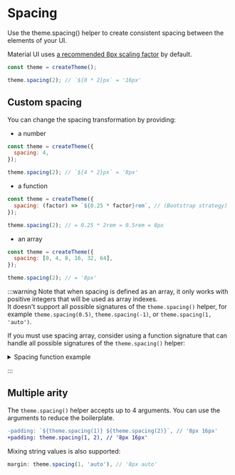 # Spacing

Use the theme.spacing() helper to create consistent spacing between the elements of your UI.

Material UI uses [a recommended 8px scaling factor](https://m2.material.io/design/layout/understanding-layout.html) by default.

```js
const theme = createTheme();

theme.spacing(2); // `${8 * 2}px` = '16px'
```

## Custom spacing

You can change the spacing transformation by providing:

- a number

```js
const theme = createTheme({
  spacing: 4,
});

theme.spacing(2); // `${4 * 2}px` = '8px'
```

- a function

```js
const theme = createTheme({
  spacing: (factor) => `${0.25 * factor}rem`, // (Bootstrap strategy)
});

theme.spacing(2); // = 0.25 * 2rem = 0.5rem = 8px
```

- an array

```js
const theme = createTheme({
  spacing: [0, 4, 8, 16, 32, 64],
});

theme.spacing(2); // = '8px'
```

:::warning
Note that when spacing is defined as an array, it only works with positive integers that will be used as array indexes.<br />
It doesn't support all possible signatures of the `theme.spacing()` helper, for example `theme.spacing(0.5)`, `theme.spacing(-1)`, or `theme.spacing(1, 'auto')`.

If you must use spacing array, consider using a function signature that can handle all possible signatures of the `theme.spacing()` helper:

<details>
<summary>Spacing function example</summary>

```tsx
const spacings = [0, 4, 8, 16, 32, 64];

const theme = createTheme({
  spacing: (factor: number | 'auto' = 1) => {
    if (factor === 'auto') {
      return 'auto';
    }
    const sign = factor >= 0 ? 1 : -1;
    const factorAbs = Math.min(Math.abs(factor), spacings.length - 1);
    if (Number.isInteger(factor)) {
      return spacings[factorAbs] * sign;
    }
    return interpolate(factorAbs, spacings) * sign;
  },
});

const interpolate = (value: number, array: readonly number[]) => {
  const floor = Math.floor(value);
  const ceil = Math.ceil(value);
  const diff = value - floor;
  return array[floor] + (array[ceil] - array[floor]) * diff;
};
```

</details>

:::

## Multiple arity

The `theme.spacing()` helper accepts up to 4 arguments.
You can use the arguments to reduce the boilerplate.

```diff
-padding: `${theme.spacing(1)} ${theme.spacing(2)}`, // '8px 16px'
+padding: theme.spacing(1, 2), // '8px 16px'
```

Mixing string values is also supported:

```js
margin: theme.spacing(1, 'auto'), // '8px auto'
```

